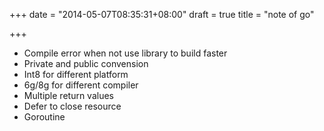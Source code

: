 +++
date = "2014-05-07T08:35:31+08:00"
draft = true
title = "note of go"

+++



* Compile error when not use library to build faster
* Private and public convension
* Int8 for different platform
* 6g/8g for different compiler
* Multiple return values
* Defer to close resource
* Goroutine